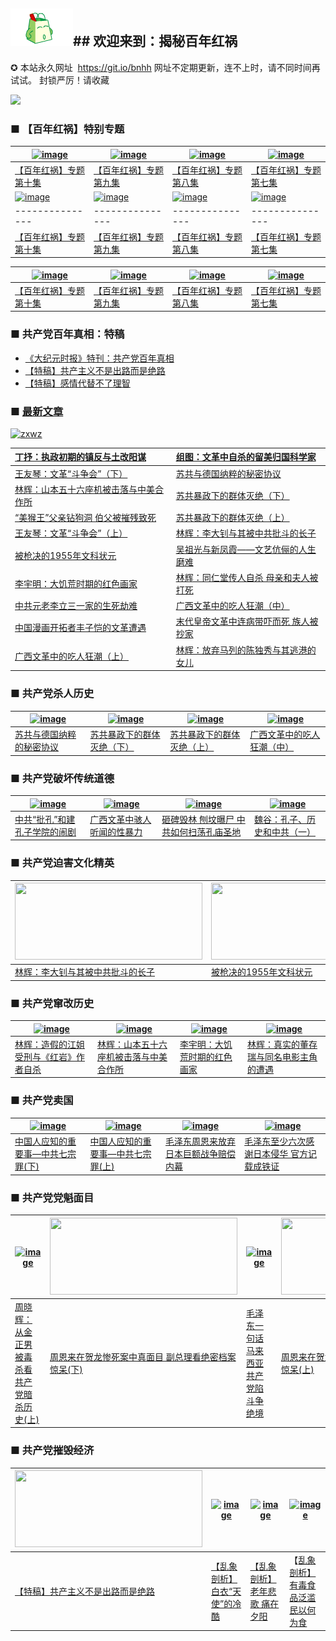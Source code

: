  ## <img src="https://github.com/dedu2017/xw/blob/master/y_0034.gif" ></a>## 欢迎来到：揭秘百年红祸 

   ✪ 本站永久网址  https://git.io/bnhh 网址不定期更新，连不上时，请不同时间再试试。 封锁严厉！请收藏 
  

<a href="http://rong.yov.li/?c816833&from=apple&tag=578" target="_blank"><img src="https://github.com/dedu2017/bnhh/blob/master/bh.jpg" ></a>

### ■ 【百年红祸】特别专题
| [![image](https://github.com/dedu2017/bnhh/blob/master/bh-01.jpg)](https://d1uvgy0lcmmygf.cloudfront.net/pdf/bngcd/sgnc.pdf) | [![image](https://github.com/dedu2017/bnhh/blob/master/bh-01.jpg)](https://d1uvgy0lcmmygf.cloudfront.net/pdf/bngcd/sgqtmj2.pdf) | [![image](https://github.com/dedu2017/bnhh/blob/master/bh-01.jpg)](https://d1uvgy0lcmmygf.cloudfront.net/pdf/bngcd/sgqtmj1.pdf) | [![image](https://github.com/dedu2017/bnhh/blob/master/bh-01.jpg)](https://d1uvgy0lcmmygf.cloudfront.net/pdf/bngcd/crkc2.pdf) | 
 | --------------- | --------------- | --------------- | --------------- |
 | [【百年红祸】专题 第十集](https://d1uvgy0lcmmygf.cloudfront.net/pdf/bngcd/sgnc.pdf) | [【百年红祸】专题 第九集](https://d1uvgy0lcmmygf.cloudfront.net/pdf/bngcd/sgqtmj2.pdf) | [【百年红祸】专题 第八集](https://d1uvgy0lcmmygf.cloudfront.net/pdf/bngcd/sgqtmj1.pdf) | [【百年红祸】专题 第七集](https://d1uvgy0lcmmygf.cloudfront.net/pdf/bngcd/crkc2.pdf) |
| [![image](https://github.com/dedu2017/bnhh/blob/master/bh-01.jpg)](https://d1uvgy0lcmmygf.cloudfront.net/pdf/bngcd/sgnc.pdf) | [![image](https://github.com/dedu2017/bnhh/blob/master/bh-01.jpg)](https://d1uvgy0lcmmygf.cloudfront.net/pdf/bngcd/sgqtmj2.pdf) | [![image](https://github.com/dedu2017/bnhh/blob/master/bh-01.jpg)](https://d1uvgy0lcmmygf.cloudfront.net/pdf/bngcd/sgqtmj1.pdf) | [![image](https://github.com/dedu2017/bnhh/blob/master/bh-01.jpg)](https://d1uvgy0lcmmygf.cloudfront.net/pdf/bngcd/crkc2.pdf) | 
 | --------------- | --------------- | --------------- | --------------- |
 | [【百年红祸】专题 第十集](https://d1uvgy0lcmmygf.cloudfront.net/pdf/bngcd/sgnc.pdf) | [【百年红祸】专题 第九集](https://d1uvgy0lcmmygf.cloudfront.net/pdf/bngcd/sgqtmj2.pdf) | [【百年红祸】专题 第八集](https://d1uvgy0lcmmygf.cloudfront.net/pdf/bngcd/sgqtmj1.pdf) | [【百年红祸】专题 第七集](https://d1uvgy0lcmmygf.cloudfront.net/pdf/bngcd/crkc2.pdf) | 
 
 | [![image](https://github.com/dedu2017/bnhh/blob/master/bh-01.jpg)](https://d1uvgy0lcmmygf.cloudfront.net/pdf/bngcd/sgnc.pdf) | [![image](https://github.com/dedu2017/bnhh/blob/master/bh-01.jpg)](https://d1uvgy0lcmmygf.cloudfront.net/pdf/bngcd/sgqtmj2.pdf) | [![image](https://github.com/dedu2017/bnhh/blob/master/bh-01.jpg)](https://d1uvgy0lcmmygf.cloudfront.net/pdf/bngcd/sgqtmj1.pdf) | [![image](https://github.com/dedu2017/bnhh/blob/master/bh-01.jpg)](https://d1uvgy0lcmmygf.cloudfront.net/pdf/bngcd/crkc2.pdf) | 
 | --------------- | --------------- | --------------- | --------------- |
 | [【百年红祸】专题 第十集](https://d1uvgy0lcmmygf.cloudfront.net/pdf/bngcd/sgnc.pdf) | [【百年红祸】专题 第九集](https://d1uvgy0lcmmygf.cloudfront.net/pdf/bngcd/sgqtmj2.pdf) | [【百年红祸】专题 第八集](https://d1uvgy0lcmmygf.cloudfront.net/pdf/bngcd/sgqtmj1.pdf) | [【百年红祸】专题 第七集](https://d1uvgy0lcmmygf.cloudfront.net/pdf/bngcd/crkc2.pdf) |
 
 
### ■ 共产党百年真相：特稿
* [《大纪元时报》特刊：共产党百年真相](https://d1uvgy0lcmmygf.cloudfront.net/pdf/bngcd/Tekan_20170317.pdf)  
 * [【特稿】共产主义不是出路而是绝路](https://d1uvgy0lcmmygf.cloudfront.net/pdf/bngcd/gczybscl.pdf)
 * [【特稿】感情代替不了理智](https://d1uvgy0lcmmygf.cloudfront.net/pdf/bngcd/gqdtbllz.pdf)


 ### ■ [最新文章](https://github.com/xjy16/BaiNianCCP/blob/master/ArticleList/articleList1.md)
[![zxwz](https://cloud.githubusercontent.com/assets/20497750/25068841/1b727a8a-2235-11e7-95a4-e7829cc79da5.png)](https://d1uvgy0lcmmygf.cloudfront.net/pdf/bngcd/zxwz-0415.pdf)

<a href="https://d1uvgy0lcmmygf.cloudfront.net/pdf/bngcd/zftg.pdf" target="_blank">丁抒：执政初期的镇反与土改阳谋</a>	 | 	<a href="https://d1uvgy0lcmmygf.cloudfront.net/pdf/bngcd/wgzs.pdf" target="_blank">组图：文革中自杀的留美归国科学家</a>
| :--------------- | :--------------- |
| <a href="https://d1uvgy0lcmmygf.cloudfront.net/pdf/bngcd/wgdzh2.pdf" target="_blank">王友琴：文革“斗争会”（下）</a>	 | 	<a href="https://d1uvgy0lcmmygf.cloudfront.net/pdf/bngcd/sgnc.pdf" target="_blank">苏共与德国纳粹的秘密协议</a> |
<a href="https://d1uvgy0lcmmygf.cloudfront.net/pdf/bngcd/sb56.pdf" target="view_window">林辉：山本五十六座机被击落与中美合作所</a>	 | 	<a href="https://d1uvgy0lcmmygf.cloudfront.net/pdf/bngcd/sgqtmj2.pdf" target="_blank">苏共暴政下的群体灭绝（下）</a>
<a href="https://d1uvgy0lcmmygf.cloudfront.net/pdf/bngcd/hwfqzgd.pdf" target="_blank">“美猴王”父亲钻狗洞 伯父被摧残致死</a>	 | 	<a href="https://d1uvgy0lcmmygf.cloudfront.net/pdf/bngcd/sgqtmj1.pdf" target="_blank">苏共暴政下的群体灭绝（上）</a>
<a href="https://d1uvgy0lcmmygf.cloudfront.net/pdf/bngcd/wgdzh1.pdf" target="_blank">王友琴：文革“斗争会”（上）</a>	 | 	<a href="https://d1uvgy0lcmmygf.cloudfront.net/pdf/bngcd/ldzyzz.pdf" target="_blank">林辉：李大钊与其被中共批斗的长子</a>
<a href="https://d1uvgy0lcmmygf.cloudfront.net/pdf/bngcd/qjdzy.pdf" target="_blank">被枪决的1955年文科状元</a>	 | 	<a href="https://d1uvgy0lcmmygf.cloudfront.net/pdf/bngcd/wzgyxfx.pdf" target="_blank">吴祖光与新凤霞——文艺伉俪的人生磨难</a>
 <a href="https://d1uvgy0lcmmygf.cloudfront.net/pdf/bngcd/djhhj.pdf" target="_blank">李宇明：大饥荒时期的红色画家</a>	 | 	<a href="https://d1uvgy0lcmmygf.cloudfront.net/pdf/bngcd/trtcrzs.pdf" target="_blank">林辉：同仁堂传人自杀 母亲和夫人被打死</a>
 <a href="https://d1uvgy0lcmmygf.cloudfront.net/pdf/bngcd/llsjn.pdf" target="_blank">中共元老李立三一家的生死劫难</a>	 | 	<a href="https://d1uvgy0lcmmygf.cloudfront.net/pdf/bngcd/crkc2.pdf" target="_blank">广西文革中的吃人狂潮（中）</a>
 <a href="https://d1uvgy0lcmmygf.cloudfront.net/pdf/bngcd/fzkwg.pdf" target="_blank">中国漫画开拓者丰子恺的文革遭遇</a>	 | 	<a href="https://d1uvgy0lcmmygf.cloudfront.net/pdf/bngcd/mdhd.pdf" target="_blank">末代皇帝文革中连病带吓而死 族人被抄家</a>
<a href="https://d1uvgy0lcmmygf.cloudfront.net/pdf/bngcd/crkc1.pdf" target="_blank">广西文革中的吃人狂潮（上）</a>	 | 	<a href="https://d1uvgy0lcmmygf.cloudfront.net/pdf/bngcd/fqml.pdf" target="_blank">林辉：放弃马列的陈独秀与其逃港的女儿</a>

 ### ■ 共产党杀人历史
 
 | [![image](https://cloud.githubusercontent.com/assets/18081243/24584561/235e165e-1737-11e7-8f87-08229efb9bd6.jpg)](https://d1uvgy0lcmmygf.cloudfront.net/pdf/bngcd/sgnc.pdf) | [![image](https://cloud.githubusercontent.com/assets/18081243/24584564/27e1bf6e-1737-11e7-8b71-3031c6b4470b.jpg)](https://d1uvgy0lcmmygf.cloudfront.net/pdf/bngcd/sgqtmj2.pdf) | [![image](https://cloud.githubusercontent.com/assets/18081243/24584566/2b859474-1737-11e7-9fcf-9a59a01143ab.jpg)](https://d1uvgy0lcmmygf.cloudfront.net/pdf/bngcd/sgqtmj1.pdf) | [![image](https://cloud.githubusercontent.com/assets/18081243/24590323/9ff588a4-17b0-11e7-87a8-76a96f419a20.jpg)](https://d1uvgy0lcmmygf.cloudfront.net/pdf/bngcd/crkc2.pdf) | 
 | --------------- | --------------- | --------------- | --------------- |
 | [苏共与德国纳粹的秘密协议](https://d1uvgy0lcmmygf.cloudfront.net/pdf/bngcd/sgnc.pdf) | [苏共暴政下的群体灭绝（下）](https://d1uvgy0lcmmygf.cloudfront.net/pdf/bngcd/sgqtmj2.pdf) | [苏共暴政下的群体灭绝（上）](https://d1uvgy0lcmmygf.cloudfront.net/pdf/bngcd/sgqtmj1.pdf) | [广西文革中的吃人狂潮（中）](https://d1uvgy0lcmmygf.cloudfront.net/pdf/bngcd/crkc2.pdf) |
 
 ### ■ 共产党破坏传统道德
 
 | [![image](https://cloud.githubusercontent.com/assets/18081243/24590322/984c05c4-17b0-11e7-9421-892044616c2f.jpg)](https://d1uvgy0lcmmygf.cloudfront.net/pdf/bngcd/kzxy.pdf) | [![image](https://cloud.githubusercontent.com/assets/18081243/24590323/9ff588a4-17b0-11e7-87a8-76a96f419a20.jpg)](https://d1uvgy0lcmmygf.cloudfront.net/pdf/bngcd/hrtwxbl.pdf) | [![image](https://cloud.githubusercontent.com/assets/18081243/24590326/a7909b62-17b0-11e7-8f55-55231ecbfe8e.jpg)](https://d1uvgy0lcmmygf.cloudfront.net/pdf/bngcd/zbhl.pdf) | [![image](https://cloud.githubusercontent.com/assets/18081243/24590327/a9285be0-17b0-11e7-9161-43fcb3f97bd2.jpg)](https://d1uvgy0lcmmygf.cloudfront.net/pdf/bngcd/kzlszg1.pdf) | 
 | --------------- | --------------- | --------------- | --------------- |
 | [中共“批孔”和建孔子学院的闹剧](https://d1uvgy0lcmmygf.cloudfront.net/pdf/bngcd/kzxy.pdf) | [广西文革中骇人听闻的性暴力](https://d1uvgy0lcmmygf.cloudfront.net/pdf/bngcd/hrtwxbl.pdf) | [砸碑毁林 刨坟曝尸 中共如何扫荡孔庙圣地](https://d1uvgy0lcmmygf.cloudfront.net/pdf/bngcd/zbhl.pdf) | [魏谷：孔子、历史和中共（一）](https://d1uvgy0lcmmygf.cloudfront.net/pdf/bngcd/kzlszg1.pdf) | 
 
 ### ■ 共产党迫害文化精英
 
| [<img src="https://cloud.githubusercontent.com/assets/18081243/24584568/3034fde8-1737-11e7-964d-849b7599f51d.jpg" width="300" height="123">](https://d1uvgy0lcmmygf.cloudfront.net/pdf/bngcd/ldzyzz.pdf) | [<img src="https://cloud.githubusercontent.com/assets/18081243/24590366/655ddcfe-17b1-11e7-87cd-b9e29ea40462.jpg" width="300" height="123">](https://d1uvgy0lcmmygf.cloudfront.net/pdf/bngcd/qjdzy.pdf) | [<img src="https://cloud.githubusercontent.com/assets/18081243/24590367/655f011a-17b1-11e7-94ff-6c6ffd3b97cf.jpg" width="300" height="123">](https://d1uvgy0lcmmygf.cloudfront.net/pdf/bngcd/wzgyxfx.pdf) | [<img src="https://cloud.githubusercontent.com/assets/18081243/24590365/655d7674-17b1-11e7-92a6-1841f118c507.jpg" width="300" height="123">](https://d1uvgy0lcmmygf.cloudfront.net/pdf/bngcd/fzkwg.pdf) |
| --------------- | --------------- | --------------- | --------------- |
| [林辉：李大钊与其被中共批斗的长子](https://d1uvgy0lcmmygf.cloudfront.net/pdf/bngcd/ldzyzz.pdf) | [被枪决的1955年文科状元](https://d1uvgy0lcmmygf.cloudfront.net/pdf/bngcd/qjdzy.pdf) | [吴祖光与新凤霞——文艺伉俪的人生磨难](https://d1uvgy0lcmmygf.cloudfront.net/pdf/bngcd/wzgyxfx.pdf) | [中国漫画开拓者丰子恺的文革遭遇](https://d1uvgy0lcmmygf.cloudfront.net/pdf/bngcd/fzkwg.pdf) |

### ■ 共产党窜改历史
 
 | [![image](https://cloud.githubusercontent.com/assets/18081243/24590497/d0e23a04-17b3-11e7-8602-4a94920a9ef5.jpg)](https://d1uvgy0lcmmygf.cloudfront.net/pdf/bngcd/zjjj.pdf) | [![image](https://cloud.githubusercontent.com/assets/18081243/24590495/d0e16d36-17b3-11e7-9952-c15d04917ebe.jpg)](https://d1uvgy0lcmmygf.cloudfront.net/pdf/bngcd/sb56.pdf) | [![image](https://cloud.githubusercontent.com/assets/18081243/24590498/d0e29486-17b3-11e7-96a8-c3e025ba0249.jpg)](https://d1uvgy0lcmmygf.cloudfront.net/pdf/bngcd/djhhj.pdf) | [![image](https://cloud.githubusercontent.com/assets/18081243/24590496/d0e194d2-17b3-11e7-8568-53145a296bad.jpg)](https://d1uvgy0lcmmygf.cloudfront.net/pdf/bngcd/zsdcr.pdf) | 
 | --------------- | --------------- | --------------- | --------------- |
 | [林辉：造假的江姐受刑与《红岩》作者自杀](https://d1uvgy0lcmmygf.cloudfront.net/pdf/bngcd/zjjj.pdf) | <a href="https://d1uvgy0lcmmygf.cloudfront.net/pdf/bngcd/sb56.pdf" target="view_window">林辉：山本五十六座机被击落与中美合作所</a> | [李宇明：大饥荒时期的红色画家](https://d1uvgy0lcmmygf.cloudfront.net/pdf/bngcd/djhhj.pdf) | [林辉：真实的董存瑞与同名电影主角的遭遇](https://d1uvgy0lcmmygf.cloudfront.net/pdf/bngcd/zsdcr.pdf) |

### ■ 共产党卖国
 
 | [![image](https://cloud.githubusercontent.com/assets/18081243/24590526/37a7deec-17b4-11e7-813a-97f702fc6da6.jpg)](https://d1uvgy0lcmmygf.cloudfront.net/pdf/bngcd/zgqzz2.pdf) | [![image](https://cloud.githubusercontent.com/assets/18081243/24590527/37a8ca82-17b4-11e7-8706-36b888ee68d0.jpg)](https://d1uvgy0lcmmygf.cloudfront.net/pdf/bngcd/zgqzz1.pdf) | [![image](https://cloud.githubusercontent.com/assets/18081243/24590529/37ac61ba-17b4-11e7-9bd5-303e7de63886.jpg)](https://d1uvgy0lcmmygf.cloudfront.net/pdf/bngcd/fqpc.pdf) | [![image](https://cloud.githubusercontent.com/assets/18081243/24590528/37a9f0f6-17b4-11e7-8223-021777d5049c.jpg)](https://d1uvgy0lcmmygf.cloudfront.net/pdf/bngcd/gxrbqh.pdf) | 
 | --------------- | --------------- | --------------- | --------------- |
 | [中国人应知的重要事—中共七宗罪(下)](https://d1uvgy0lcmmygf.cloudfront.net/pdf/bngcd/zgqzz2.pdf) | [中国人应知的重要事—中共七宗罪(上)](https://d1uvgy0lcmmygf.cloudfront.net/pdf/bngcd/zgqzz1.pdf) | [毛泽东周恩来放弃日本巨额战争赔偿内幕](https://d1uvgy0lcmmygf.cloudfront.net/pdf/bngcd/fqpc.pdf) | [毛泽东至少六次感谢日本侵华 官方记载成铁证](https://d1uvgy0lcmmygf.cloudfront.net/pdf/bngcd/gxrbqh.pdf) |

### ■ 共产党党魁面目
 
 | [![image](https://cloud.githubusercontent.com/assets/18081243/24590543/76ec4c14-17b4-11e7-82f2-45692489cb7b.jpg)](https://d1uvgy0lcmmygf.cloudfront.net/pdf/bngcd/jznds1.pdf) | [<img src="https://cloud.githubusercontent.com/assets/18081243/24590542/76ebadc2-17b4-11e7-8f95-8d691a70f738.jpg" width="300" height="123">](https://d1uvgy0lcmmygf.cloudfront.net/pdf/bngcd/zelzmm2.pdf) | [![image](https://cloud.githubusercontent.com/assets/18081243/24590544/76ef1354-17b4-11e7-8670-64f9dc6c5c0a.jpg)](https://d1uvgy0lcmmygf.cloudfront.net/pdf/bngcd/mlxydzjj.pdf) | [<img src="https://cloud.githubusercontent.com/assets/18081243/24590542/76ebadc2-17b4-11e7-8f95-8d691a70f738.jpg" width="300" height="123">](https://d1uvgy0lcmmygf.cloudfront.net/pdf/bngcd/zelzmm1.pdf) | 
 | --------------- | --------------- | --------------- | --------------- |
 | [周晓辉：从金正男被毒杀看共产党暗杀历史(上)](https://d1uvgy0lcmmygf.cloudfront.net/pdf/bngcd/jznds1.pdf) | [周恩来在贺龙惨死案中真面目 副总理看绝密档案惊呆(下)](https://d1uvgy0lcmmygf.cloudfront.net/pdf/bngcd/zelzmm2.pdf) | [毛泽东一句话 马来西亚共产党陷斗争绝境](https://d1uvgy0lcmmygf.cloudfront.net/pdf/bngcd/mlxydzjj.pdf) | [周恩来在贺龙惨死案中真面目 副总理看绝密档案惊呆(上)](https://d1uvgy0lcmmygf.cloudfront.net/pdf/bngcd/zelzmm1.pdf) |

### ■ 共产党摧毁经济
 
 | [<img src="https://cloud.githubusercontent.com/assets/18081243/24590587/0e5e6276-17b5-11e7-8fe0-6ac97790f8a7.jpg" width="300" height="123">](https://d1uvgy0lcmmygf.cloudfront.net/pdf/bngcd/gczybscl.pdf) | [![image](https://cloud.githubusercontent.com/assets/18081243/24590585/0e5bd286-17b5-11e7-9374-a2c9f4627c6c.jpg)](https://d1uvgy0lcmmygf.cloudfront.net/pdf/bngcd/bytslk.pdf) | [![image](https://cloud.githubusercontent.com/assets/18081243/24590586/0e5dc460-17b5-11e7-9437-a4dea2703900.jpg)](https://d1uvgy0lcmmygf.cloudfront.net/pdf/bngcd/lnbg.pdf) | [![image](https://cloud.githubusercontent.com/assets/18081243/24590588/0e6043fc-17b5-11e7-99d0-c926e6f3a9c4.jpg)](https://d1uvgy0lcmmygf.cloudfront.net/pdf/bngcd/ydspfl.pdf) | 
 | --------------- | --------------- | --------------- | --------------- |
 | [【特稿】共产主义不是出路而是绝路](https://d1uvgy0lcmmygf.cloudfront.net/pdf/bngcd/gczybscl.pdf) | [【乱象剖析】白衣“天使”的冷酷](https://d1uvgy0lcmmygf.cloudfront.net/pdf/bngcd/bytslk.pdf) | [【乱象剖析】老年悲歌 痛在夕阳](https://d1uvgy0lcmmygf.cloudfront.net/pdf/bngcd/lnbg.pdf) | 【[乱象剖析】有毒食品泛滥 民以何为食](https://d1uvgy0lcmmygf.cloudfront.net/pdf/bngcd/ydspfl.pdf) |
